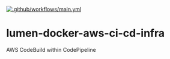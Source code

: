 [![.github/workflows/main.yml](https://github.com/kimisme9386/lumen-docker-aws-ci-cd-infra/actions/workflows/main.yml/badge.svg)](https://github.com/kimisme9386/lumen-docker-aws-ci-cd-infra/actions/workflows/main.yml)

# lumen-docker-aws-ci-cd-infra

AWS CodeBuild within CodePipeline
